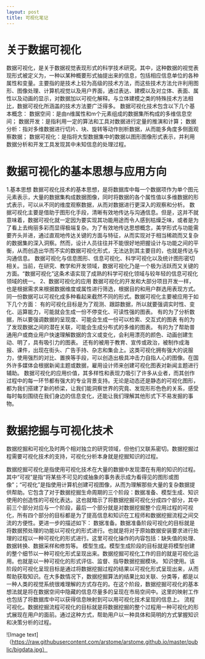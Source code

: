 ```yaml
---
layout: post
title: 可视化笔记
---
```


# 关于数据可视化
数据可视化，是关于数据视觉表现形式的科学技术研究。其中，这种数据的视觉表现形式被定义为，一种以某种概要形式抽提出来的信息，包括相应信息单位的各种属性和变量。主要指的是技术上较为高级的技术方法，而这些技术方法允许利用图形、图像处理、计算机视觉以及用户界面，通过表达、建模以及对立体、表面、属性以及动画的显示，对数据加以可视化解释。与立体建模之类的特殊技术方法相比，数据可视化所涵盖的技术方法要广泛得多。
数据可视化技术包含以下几个基本概念：
数据空间：是由n维属性和m个元素组成的数据集所构成的多维信息空间；
数据开发：是指利用一定的算法和工具对数据进行定量的推演和计算；
数据分析：指对多维数据进行切片、块、旋转等动作剖析数据，从而能多角度多侧面观察数据；
数据可视化：是指将大型数据集中的数据以图形图像形式表示，并利用数据分析和开发工具发现其中未知信息的处理过程。

# 数据可视化的基本思想与应用方向
1.基本思想
数据可视化技术的基本思想，是将数据库中每一个数据项作为单个图元元素表示，大量的数据集构成数据图像，同时将数据的各个属性值以多维数据的形式表示，可以从不同的维度观察数据，从而对数据进行更深入的观察和分析。
数据可视化主要是借助于图形化手段，清晰有效地传达与沟通信息。但是，这并不就意味着，数据可视化就一定因为要实现其功能用途而令人感到枯燥乏味，或者是为了看上去绚丽多彩而显得极端复杂。为了有效地传达思想概念，美学形式与功能需要齐头并进，通过直观地传达关键的方面与特征，从而实现对于相当稀疏而又复杂的数据集的深入洞察。然而，设计人员往往并不能很好地把握设计与功能之间的平衡，从而创造出华而不实的数据可视化形式，无法达到其主要目的，也就是传达与沟通信息。
数据可视化与信息图形、信息可视化、科学可视化以及统计图形密切相关。当前，在研究、教学和开发领域，数据可视化乃是一个极为活跃而又关键的方面。“数据可视化”这条术语实现了成熟的科学可视化领域与较年轻的信息可视化领域的统一。
2、数据可视化的应用
数据可视化的开发和大部分项目开发一样，也是根据需求来根据数据维度或属性进行筛选，根据目的和用户群选用表现方式。同一份数据可以可视化成多种看起来截然不同的形式。数据可视化主要被应用于如下几个方面：
有的可视化目标是为了观测、跟踪数据，所以就要强调实时性、变化、运算能力，可能就会生成一份不停变化、可读性强的图表。
有的为了分析数据，所以要强调数据的呈现度、可能会生成一份可以检索、交互式的图表
有的为了发现数据之间的潜在关联，可能会生成分布式的多维的图表。
有的为了帮助普通用户或商业用户快速理解数据的含义或变化，会利用漂亮的颜色、动画创建生动、明了，具有吸引力的图表。
还有的被用于教育、宣传或政治，被制作成海报、课件，出现在街头、广告手持、杂志和集会上。这类可视化拥有强大的说服力，使用强烈的对比、置换等手段，可以创造出极具冲击力自指人心的图像。在国外许多媒体会根据新闻主题或数据，雇用设计师来创建可视化图表对新闻主题进行辅助。
数据可视化的应用价值，其多样性和表现力吸引了许多从业者，而其创作过程中的每一环节都有强大的专业背景支持。无论是动态还是静态的可视化图形，都为我们搭建了新的桥梁，让我们能洞察世界的究竟、发现形形色色的关系，感受每时每刻围绕在我们身边的信息变化，还能让我们理解其他形式下不易发掘的事物。

# 数据挖掘与可视化技术
数据挖掘和可视化及时两个相对独立的研究领域，但他们又联系密切。数据挖掘过程需要可视化技术的支持，可视化分析本身就是挖掘知识的过程。

数据挖掘可视化是指使用可视化技术在大量的数据中发现潜在有用的知识的过程。其中“可视”是指“将某些不可见的或抽象的事务表示成为看得见的图形或图像”；“可视化”是指使用计算机创建可视图像，从而为理解那些大量的复杂数据提供帮助。它包含了对于数据挖掘生命周期的三个阶段：数据准备、模型生成、知识使用的创造性的可视化表达。这也就暗示了将数据挖掘可视化分成四个部分，其中前三个部分对应与一个阶段，最后一个部分就是对数据挖掘整个应用过程的可视化，所有四个部分的目标都是为了提高信息和知识在工程师和数据挖掘流程之间交流的方便性。更进一步的描述如下：
数据准备。数据准备阶段可视化的目标就是将数据预处理的功能以可视化的形式进行。也就是将对于原始数据安装要求进行处理的过程以一种可视化的形式进行。这里可视化操作的内容包括：缺失值的处理、数据转换、数据采样和修剪等。
模型生成。模型生成阶段的目标就是将模型创建的整个细节以一种可视化形式呈现出来。数据挖掘可视化工作的目的就是可视化运用。也就是以一种可视化的形式评估、监督、指导数据挖掘模块。
知识使用。该阶段的可视化呈现目标是通过将数据挖掘过程的结果以可视化形式呈现出来，从而帮助获取知识。在大多数情况下，数据挖掘算法的结果比如关联、分类等，都是以一种人类的视觉系统很难理解的方式存在的。在这个阶段，数据挖掘可视化的基本想法就是将在数据空间中隐藏的信息尽量多的呈现在市局空间中。这里的映射工作也包括了将数据库中可以获得信息映射到可以用可视化技术呈现的信息上。
流程可视化。数据挖掘流程可视化的目标就是将数据挖掘的整个过程用一种可视化的形式展现在用户的面前。通过这种方式，帮助用户以一种具体和简明的方式掌握知识和决策分析的过程。

![Image text]（https://raw.githubusercontent.com/arstome/arstome.github.io/master/public/bigdata.jpg）
